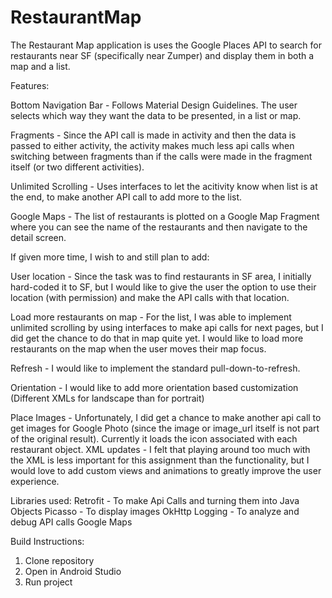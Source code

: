 # RestaurantMap

The Restaurant Map application is uses the Google Places API to search for restaurants near SF (specifically near Zumper) and display them in both a map and a list.

Features:

Bottom Navigation Bar - Follows Material Design Guidelines. The user selects which way they want the data to be presented, in a list or map. 

Fragments - Since the API call is made in activity and then the data is passed to either activity, the activity makes much less api calls when switching between fragments than if the calls were made in the fragment itself (or two different activities). 

Unlimited Scrolling - Uses interfaces to let the acitivity know when list is at the end, to make another API call to add more to the list. 

Google Maps - The list of restaurants is plotted on a Google Map Fragment where you can see the name of the restaurants and then navigate to the detail screen. 


If given more time, I wish to and still plan to add:

User location - Since the task was to find restaurants in SF area, I initially hard-coded it to SF, but I would like to give the user the option to use their location (with permission) and make the API calls with that location. 

Load more restaurants on map - For the list, I was able to implement unlimited scrolling by using interfaces to make api calls for next pages, but I did get the chance to do that in map quite yet. I would like to load more restaurants on the map when the user moves their map focus. 

Refresh - I would like to implement the standard pull-down-to-refresh. 

Orientation - I would like to add more orientation based customization (Different XMLs for landscape than for portrait)

Place Images - Unfortunately, I did get a chance to make another api call to get images for Google Photo (since the image or image_url itself is not part of the original result). Currently it loads the icon associated with each restaurant object. 
XML updates - I felt that playing around too much with the XML is less important for this assignment than the functionality, but I would love to add custom views and animations to greatly improve the user experience. 


Libraries used:
Retrofit - To make Api Calls and turning them into Java Objects
Picasso - To display images 
OkHttp Logging - To analyze and debug API calls
Google Maps


Build Instructions:
1. Clone repository 
2. Open in Android Studio
3. Run project 